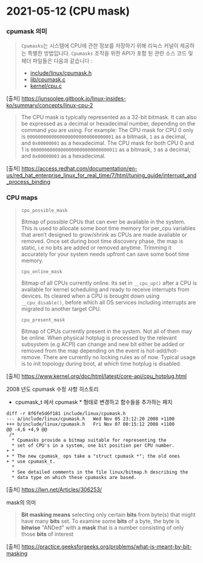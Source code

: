 # 2021-05-12 (CPU mask)

### cpumask 의미

> `Cpumasks`는 시스템에 CPU에 관한 정보를 저장하기 위해 리눅스 커널이 제공하는 특별한 방법입니다. `Cpumasks` 조작을 위한 API가 포함 된 관련 소스 코드 및 헤더 파일들은 다음과 같습니다 :
>
> - [include/linux/cpumask.h](https://github.com/torvalds/linux/blob/16f73eb02d7e1765ccab3d2018e0bd98eb93d973/include/linux/cpumask.h)
> - [lib/cpumask.c](https://github.com/torvalds/linux/blob/16f73eb02d7e1765ccab3d2018e0bd98eb93d973/lib/cpumask.c)
> - [kernel/cpu.c](https://github.com/torvalds/linux/blob/16f73eb02d7e1765ccab3d2018e0bd98eb93d973/kernel/cpu.c)

[출처] https://junsoolee.gitbook.io/linux-insides-ko/summary/concepts/linux-cpu-2



> The CPU mask is typically represented as a 32-bit bitmask. It can also be expressed as a decimal or hexadecimal number, depending on the command you are using. For example: The CPU mask for CPU 0 only is `00000000000000000000000000000001` as a bitmask, `1` as a decimal, and `0x00000001` as a hexadecimal. The CPU mask for both CPU 0 and 1 is `00000000000000000000000000000011` as a bitmask, `3` as a decimal, and `0x00000003` as a hexadecimal.

[출처] https://access.redhat.com/documentation/en-us/red_hat_enterprise_linux_for_real_time/7/html/tuning_guide/interrupt_and_process_binding



### CPU maps

> ```
> cpu_possible_mask
> ```
>
> Bitmap of possible CPUs that can ever be available in the system. This is used to allocate some boot time memory for per_cpu variables that aren’t designed to grow/shrink as CPUs are made available or removed. Once set during boot time discovery phase, the map is static, i.e no bits are added or removed anytime. Trimming it accurately for your system needs upfront can save some boot time memory.
>
> ```
> cpu_online_mask
> ```
>
> Bitmap of all CPUs currently online. Its set in `__cpu_up()` after a CPU is available for kernel scheduling and ready to receive interrupts from devices. Its cleared when a CPU is brought down using `__cpu_disable()`, before which all OS services including interrupts are migrated to another target CPU.
>
> ```
> cpu_present_mask
> ```
>
> Bitmap of CPUs currently present in the system. Not all of them may be online. When physical hotplug is processed by the relevant subsystem (e.g ACPI) can change and new bit either be added or removed from the map depending on the event is hot-add/hot-remove. There are currently no locking rules as of now. Typical usage is to init topology during boot, at which time hotplug is disabled.

[출처] https://www.kernel.org/doc/html/latest/core-api/cpu_hotplug.html



2008 년도 cpumask 수정 사항 히스토리

- cpumask_t 에서 cpumask * 형태로 변경하고 함수들을 추가하는 패치

```
diff -r 8f6fe5d6f181 include/linux/cpumask.h
--- a/include/linux/cpumask.h	Wed Nov 05 23:12:20 2008 +1100
+++ b/include/linux/cpumask.h	Fri Nov 07 00:15:12 2008 +1100
@@ -4,6 +4,9 @@
 /*
  * Cpumasks provide a bitmap suitable for representing the
  * set of CPU's in a system, one bit position per CPU number.
+ *
+ * The new cpumask_ ops take a "struct cpumask *"; the old ones
+ * use cpumask_t.
  *
  * See detailed comments in the file linux/bitmap.h describing the
  * data type on which these cpumasks are based.
```

[출처] https://lwn.net/Articles/306253/



mask의 의미

> **Bit masking means** selecting only certain **bits** from byte(s) that might have many **bits** set. To examine some **bits** of a byte, the byte is **bitwise** "ANDed" with a **mask** that is a number consisting of only those **bits** of interest

[출처] https://practice.geeksforgeeks.org/problems/what-is-meant-by-bit-masking